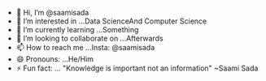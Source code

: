 - 👋 Hi, I’m @saamisada
- 👀 I’m interested in ...Data ScienceAnd Computer Science
- 🌱 I’m currently learning ...Something
- 💞️ I’m looking to collaborate on ...Afterwards
- 📫 How to reach me ...Insta: @saamisada
- 😄 Pronouns: ...He/Him
- ⚡ Fun fact: ... "Knowledge is important not an information"  ~Saami Sada

<!---
saamisada/saamisada is a ✨ special ✨ repository because its `README.md` (this file) appears on your GitHub profile.
You can click the Preview link to take a look at your changes.
--->

